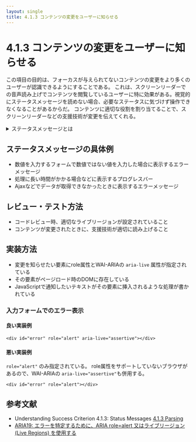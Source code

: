 ```yaml
---
layout: single
title: 4.1.3 コンテンツの変更をユーザーに知らせる
---
```


# 4.1.3 コンテンツの変更をユーザーに知らせる

この項目の目的は、フォーカスが与えられてないコンテンツの変更をより多くのユーザーが認識できるようにすることである。
これは、スクリーンリーダーでの音声読み上げでコンテンツを閲覧しているユーザーに特に効果がある。視覚的にステータスメッセージを読めない場合、必要なステータスに気づけず操作できなくなることがあるからだ。
コンテンツに適切な役割を割り当てることで、スクリーンリーダーなどの支援技術が変更を伝えてくれる。


<details>
  <summary>ステータスメッセージとは</summary>
  コンテキストの変化ではなく、コンテンツにおける変化で、アクションの成功または結果、アプリケーションの待機状態、プロセスの進行状況、またはエラーの存在に関する情報。
</details>

## ステータスメッセージの具体例

- 数値を入力するフォームで数値ではない値を入力した場合に表示するエラーメッセージ
- 処理に長い時間がかかる場合などに表示するプログレスバー
- Ajaxなどでデータが取得できなかったときに表示するエラーメッセージ


## レビュー・テスト方法

- コードレビュー時、適切なライブリージョンが設定されていること
- コンテンツが変更されたときに、支援技術が適切に読み上げること

## 実装方法

- 変更を知らせたい要素にrole属性とWAI-ARIAの `aria-live` 属性が指定されている
- その要素がページロード時のDOMに存在している
- JavaScriptで通知したいテキストがその要素に挿入されるような処理が書かれている

### 入力フォームでのエラー表示

#### 良い実装例

```
<div id="error" role="alert" aria-live="assertive"></div>
```

#### 悪い実装例

`role="alert"` のみ指定されている。
role属性をサポートしていないブラウザがあるので、WAI-ARIAの `aria-live="assertive"`も併用する。


```
<div id="error" role="alert"></div>
```


## 参考文献
- Understanding Success Criterion 4.1.3: Status Messages [4.1.3 Parsing](https://www.w3.org/WAI/WCAG21/Understanding/status-messages.html)
- [ARIA19: エラーを特定するために、ARIA role=alert 又はライブリージョン (Live Regions) を使用する](https://waic.jp/docs/WCAG-TECHS/ARIA19.html)
